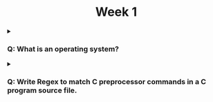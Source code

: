 <h1 align="center">Week 1</h1>

<details>
<summary><h3>Q: What is an operating system?</h3></summary>
An operating system is a piece of software that manages the hardware of a computer and provides an interface to the programs that run on the computer.
</details>

<details>
<summary><h3>Q: Write Regex to match C preprocessor commands in a C program source file.</h3></summary>
- C preprocessor commands are the lines of code that have a # at the front such as #define
- Therefore we would just search for lines that start with the #
- Remember we can anchor our search so the matches must start with the #
```
^#
```
</details>

